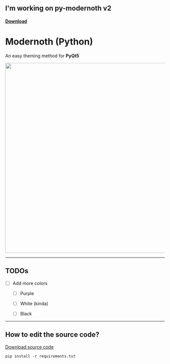 ## I'm working on py-modernoth __v2__

#### [Download](https://github.com/qwertzuiii/py-modernoth/releases/latest)

# Modernoth (Python)

An easy theming method for **PyQt5**

<img src="https://i.imgur.com/mAItuxX.png" width=600>

---

## TODOs

- [ ] Add more colors
    - [ ] Purple
    - [ ] White (kinda)
    - [ ] Black


---

## How to edit the source code?

[Download source code](DLINK)

`pip install -r requirements.txt`
